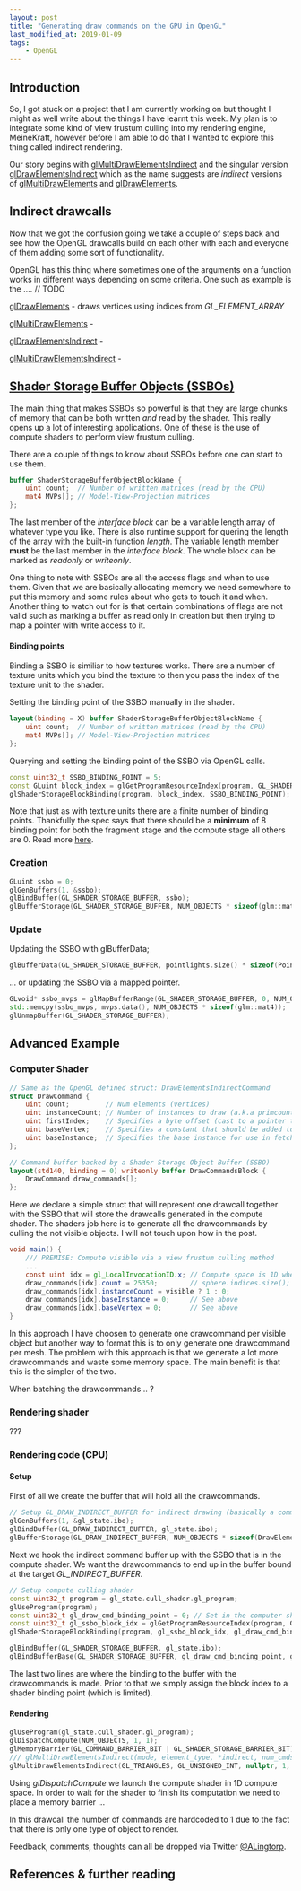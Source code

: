 ```yaml
---
layout: post
title: "Generating draw commands on the GPU in OpenGL"
last_modified_at: 2019-01-09
tags:
    - OpenGL
---
```

## Introduction
So, I got stuck on a project that I am currently working on but thought I might as well write about the things I have learnt this week. My plan is to integrate some kind of view frustum culling into my rendering engine, MeineKraft, however before I am able to do that I wanted to explore this thing called indirect rendering.

Our story begins with [glMultiDrawElementsIndirect](http://docs.gl/gl4/glMultiDrawElementsIndirect) and the singular version [glDrawElementsIndirect](http://docs.gl/gl4/glDrawElementsIndirect) which as the name suggests are _indirect_ versions of [glMultiDrawElements](http://docs.gl/gl4/glMultiDrawElements) and [glDrawElements](http://docs.gl/gl4/glDrawElements).


## Indirect drawcalls
Now that we got the confusion going we take a couple of steps back and see how the OpenGL drawcalls build on each other with each and everyone of them adding some sort of functionality. 

OpenGL has this thing where sometimes one of the arguments on a function works in different ways depending on some criteria. One such as example is the .... // TODO

[glDrawElements](http://docs.gl/gl4/glDrawElements) - draws vertices using indices from _GL_ELEMENT_ARRAY_

[glMultiDrawElements](http://docs.gl/gl4/glMultiDrawElements) - 

[glDrawElementsIndirect](http://docs.gl/gl4/glDrawElementsIndirect) - 

[glMultiDrawElementsIndirect](http://docs.gl/gl4/glMultiDrawElementsIndirect) - 



## [Shader Storage Buffer Objects (SSBOs)](https://www.khronos.org/opengl/wiki/Shader_Storage_Buffer_Object)
The main thing that makes SSBOs so powerful is that they are large chunks of memory that can be both written *and* read by the shader. This really opens up a lot of interesting applications. One of these is the use of compute shaders to perform  view frustum culling. 

There are a couple of things to know about SSBOs before one can start to use them. 
```glsl
buffer ShaderStorageBufferObjectBlockName {
    uint count;  // Number of written matrices (read by the CPU)
    mat4 MVPs[]; // Model-View-Projection matrices
};
```
The last member of the _interface block_ can be a variable length array of whatever type you like. There is also runtime support for quering the length of the array with the built-in function _length_. The variable length member **must** be the last member in the _interface block_. The whole block can be marked as _readonly_ or _writeonly_.

One thing to note with SSBOs are all the access flags and when to use them. Given that we are basically allocating memory we need somewhere to put this memory and some rules about who gets to touch it and when. Another thing to watch out for is that certain combinations of flags are not valid such as marking a buffer as read only in creation but then trying to map a pointer with write access to it. 

#### Binding points
Binding a SSBO is similiar to how textures works. There are a number of texture units which you bind the texture to then you pass the index of the texture unit to the shader. 

Setting the binding point of the SSBO manually in the shader.
```glsl
layout(binding = X) buffer ShaderStorageBufferObjectBlockName {
    uint count;  // Number of written matrices (read by the CPU)
    mat4 MVPs[]; // Model-View-Projection matrices
};
```

Querying and setting the binding point of the SSBO via OpenGL calls.
```cpp
const uint32_t SSBO_BINDING_POINT = 5;
const GLuint block_index = glGetProgramResourceIndex(program, GL_SHADER_STORAGE_BLOCK, "SSBOBlockName");
glShaderStorageBlockBinding(program, block_index, SSBO_BINDING_POINT);
```
Note that just as with texture units there are a finite number of binding points. Thankfully the spec says that there should be a **minimum** of 8 binding point for both the fragment stage and the compute stage all others are 0. Read more [here](https://www.khronos.org/opengl/wiki/Shader).

### Creation
```cpp
GLuint ssbo = 0;
glGenBuffers(1, &ssbo);
glBindBuffer(GL_SHADER_STORAGE_BUFFER, ssbo);
glBufferStorage(GL_SHADER_STORAGE_BUFFER, NUM_OBJECTS * sizeof(glm::mat4), nullptr, GL_MAP_WRITE_BIT);
```

### Update
Updating the SSBO with glBufferData;
```cpp
glBufferData(GL_SHADER_STORAGE_BUFFER, pointlights.size() * sizeof(PointLight), pointlights.data(), GL_DYNAMIC_COPY);
```
... or updating the SSBO via a mapped pointer.
```cpp
GLvoid* ssbo_mvps = glMapBufferRange(GL_SHADER_STORAGE_BUFFER, 0, NUM_OBJECTS * sizeof(glm::mat4), GL_MAP_WRITE_BIT);
std::memcpy(ssbo_mvps, mvps.data(), NUM_OBJECTS * sizeof(glm::mat4));
glUnmapBuffer(GL_SHADER_STORAGE_BUFFER);
```

## Advanced Example 
### Computer Shader
```glsl
// Same as the OpenGL defined struct: DrawElementsIndirectCommand
struct DrawCommand {
    uint count;         // Num elements (vertices)
    uint instanceCount; // Number of instances to draw (a.k.a primcount)
    uint firstIndex;    // Specifies a byte offset (cast to a pointer type) into the buffer bound to GL_ELEMENT_ARRAY_BUFFER to start reading indices from.
    uint baseVertex;    // Specifies a constant that should be added to each element of indices​ when chosing elements from the enabled vertex arrays.
    uint baseInstance;  // Specifies the base instance for use in fetching instanced vertex attributes.
};

// Command buffer backed by a Shader Storage Object Buffer (SSBO)
layout(std140, binding = 0) writeonly buffer DrawCommandsBlock {
    DrawCommand draw_commands[];
};
```
Here we declare a simple struct that will represent one drawcall together with the SSBO that will store the drawcalls generated in the compute shader. The shaders job here is to generate all the drawcommands by culling the not visible objects. I will not touch upon how in the post. 

```glsl
void main() {
    /// PREMISE: Compute visible via a view frustum culling method 
    ...
    const uint idx = gl_LocalInvocationID.x; // Compute space is 1D where x in [0, N)
    draw_commands[idx].count = 25350;        // sphere.indices.size(); # of indices in the mesh (GL_ELEMENTS_ARRAY)
    draw_commands[idx].instanceCount = visible ? 1 : 0;
    draw_commands[idx].baseInstance = 0;     // See above
    draw_commands[idx].baseVertex = 0;       // See above
}
```
In this approach I have choosen to generate one drawcommand per visible object but another way to format this is to only generate one drawcommand per mesh. The problem with this approach is that we generate a lot more drawcommands and waste some memory space. The main benefit is that this is the simpler of the two.

When batching the drawcommands .. ?

### Rendering shader 
???

### Rendering code (CPU)
#### Setup
First of all we create the buffer that will hold all the drawcommands. 
```cpp
// Setup GL_DRAW_INDIRECT_BUFFER for indirect drawing (basically a command buffer)
glGenBuffers(1, &gl_state.ibo);
glBindBuffer(GL_DRAW_INDIRECT_BUFFER, gl_state.ibo);
glBufferStorage(GL_DRAW_INDIRECT_BUFFER, NUM_OBJECTS * sizeof(DrawElementsIndirectCommand), nullptr, GL_MAP_READ_BIT);
```
Next we hook the indirect command buffer up with the SSBO that is in the compute shader. We want the drawcommands to end up in the buffer bound at the target _GL_INDIRECT_BUFFER_.
```cpp
// Setup compute culling shader
const uint32_t program = gl_state.cull_shader.gl_program;
glUseProgram(program);
const uint32_t gl_draw_cmd_binding_point = 0; // Set in the computer shader via layout binding
const uint32_t gl_ssbo_block_idx = glGetProgramResourceIndex(program, GL_SHADER_STORAGE_BLOCK, "DrawCommandsBlock");
glShaderStorageBlockBinding(program, gl_ssbo_block_idx, gl_draw_cmd_binding_point);

glBindBuffer(GL_SHADER_STORAGE_BUFFER, gl_state.ibo);
glBindBufferBase(GL_SHADER_STORAGE_BUFFER, gl_draw_cmd_binding_point, gl_state.ibo);
```
The last two lines are where the binding to the buffer with the drawcommands is made. Prior to that we simply assign the block index to a shader binding point (which is limited). 

#### Rendering
```cpp
glUseProgram(gl_state.cull_shader.gl_program);
glDispatchCompute(NUM_OBJECTS, 1, 1);
glMemoryBarrier(GL_COMMAND_BARRIER_BIT | GL_SHADER_STORAGE_BARRIER_BIT); 
/// glMultiDrawElementsIndirect(mode, element_type, *indirect, num_cmds, cmd_stride)
glMultiDrawElementsIndirect(GL_TRIANGLES, GL_UNSIGNED_INT, nullptr, 1, 0);
```
Using _glDispatchCompute_ we launch the compute shader in 1D compute space. In order to wait for the shader to finish its computation we need to place a memory barrier ... 

In this drawcall the number of commands are hardcoded to 1 due to the fact that there is only one type of object to render. 

Feedback, comments, thoughts can all be dropped via Twitter [@ALingtorp](https://twitter.com/ALingtorp).

## References & further reading
